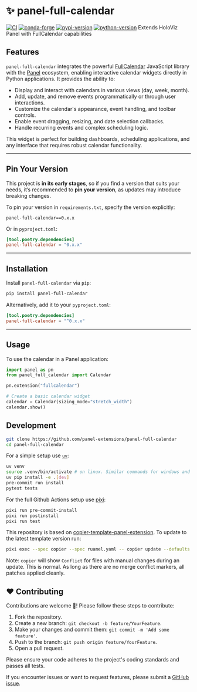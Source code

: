 # ✨ panel-full-calendar

[![CI](https://img.shields.io/github/actions/workflow/status/panel-extensions/panel-full-calendar/ci.yml?style=flat-square&branch=main)](https://github.com/panel-extensions/panel-full-calendar/actions/workflows/ci.yml)
[![conda-forge](https://img.shields.io/conda/vn/conda-forge/panel-full-calendar?logoColor=white&logo=conda-forge&style=flat-square)](https://prefix.dev/channels/conda-forge/packages/panel-full-calendar)
[![pypi-version](https://img.shields.io/pypi/v/panel-full-calendar.svg?logo=pypi&logoColor=white&style=flat-square)](https://pypi.org/project/panel-full-calendar)
[![python-version](https://img.shields.io/pypi/pyversions/panel-full-calendar?logoColor=white&logo=python&style=flat-square)](https://pypi.org/project/panel-full-calendar)
Extends HoloViz Panel with FullCalendar capabilities

## Features

`panel-full-calendar` integrates the powerful [FullCalendar](https://fullcalendar.io/) JavaScript library with the [Panel](https://panel.holoviz.org/) ecosystem, enabling interactive calendar widgets directly in Python applications. It provides the ability to:

- Display and interact with calendars in various views (day, week, month).
- Add, update, and remove events programmatically or through user interactions.
- Customize the calendar's appearance, event handling, and toolbar controls.
- Enable event dragging, resizing, and date selection callbacks.
- Handle recurring events and complex scheduling logic.

This widget is perfect for building dashboards, scheduling applications, and any interface that requires robust calendar functionality.

---

## Pin Your Version

This project is **in its early stages**, so if you find a version that suits your needs, it’s recommended to **pin your version**, as updates may introduce breaking changes.

To pin your version in `requirements.txt`, specify the version explicitly:

```text
panel-full-calendar==0.x.x
```

Or in `pyproject.toml`:

```toml
[tool.poetry.dependencies]
panel-full-calendar = "0.x.x"
```

---

## Installation

Install `panel-full-calendar` via `pip`:

```bash
pip install panel-full-calendar
```

Alternatively, add it to your `pyproject.toml`:

```toml
[tool.poetry.dependencies]
panel-full-calendar = "^0.x.x"
```

---

## Usage

To use the calendar in a Panel application:

```python
import panel as pn
from panel_full_calendar import Calendar

pn.extension("fullcalendar")

# Create a basic calendar widget
calendar = Calendar(sizing_mode="stretch_width")
calendar.show()
```

## Development

```bash
git clone https://github.com/panel-extensions/panel-full-calendar
cd panel-full-calendar
```

For a simple setup use [`uv`](https://docs.astral.sh/uv/):

```bash
uv venv
source .venv/bin/activate # on linux. Similar commands for windows and osx
uv pip install -e .[dev]
pre-commit run install
pytest tests
```

For the full Github Actions setup use [pixi](https://pixi.sh):

```bash
pixi run pre-commit-install
pixi run postinstall
pixi run test
```

This repository is based on [copier-template-panel-extension](https://github.com/panel-extensions/copier-template-panel-extension).
To update to the latest template version run:

```bash
pixi exec --spec copier --spec ruamel.yaml -- copier update --defaults --trust
```

Note: `copier` will show `Conflict` for files with manual changes during an update. This is normal. As long as there are no merge conflict markers, all patches applied cleanly.

## ❤️ Contributing

Contributions are welcome 🤗! Please follow these steps to contribute:

1. Fork the repository.
2. Create a new branch: `git checkout -b feature/YourFeature`.
3. Make your changes and commit them: `git commit -m 'Add some feature'`.
4. Push to the branch: `git push origin feature/YourFeature`.
5. Open a pull request.

Please ensure your code adheres to the project's coding standards and passes all tests.

If you encounter issues or want to request features, please submit a [GitHub issue](https://github.com/panel-extensions/panel-full-calendar/issues/new/choose).
